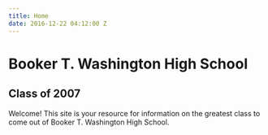 ```yaml
---
title: Home
date: 2016-12-22 04:12:00 Z
---
```


# Booker T. Washington High School

## Class of 2007

Welcome! This site is your resource for information on the greatest class to come out of Booker T. Washington High School.